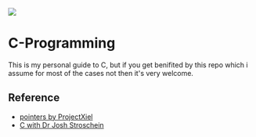 ![](https://media.tenor.com/NYrgLNGuy7YAAAAC/the-c-programming-language-uncle-dane.gif)
# C-Programming
This is my personal guide to C, but if you get benifited by this repo which i assume for most of the cases
not then it's very welcome.

## Reference
- [pointers by ProjectXiel](https://yewtu.be/watch?v=zqlm5UHgVRU)
- [C with Dr Josh Stroschein](https://www.youtube.com/playlist?list=PLHJns8WZXCdvErvhlZXvpVIEKPfmDJt4z)
